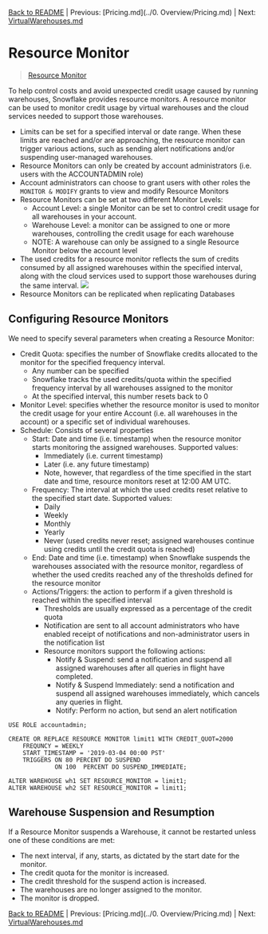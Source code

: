 [Back to README](../README.md) | Previous: [Pricing.md](../0. Overview/Pricing.md) | Next: [VirtualWarehouses.md](VirtualWarehouses.md)

# Resource Monitor #
> [Resource Monitor](https://docs.snowflake.com/en/user-guide/resource-monitors.html)

To help control costs and avoid unexpected credit usage caused by running warehouses, Snowflake provides resource monitors. A resource monitor can be used to monitor credit usage by virtual warehouses and the cloud services needed to support those warehouses.
* Limits can be set for a specified interval or date range. When these limits are reached and/or are approaching, the resource monitor can trigger various actions, such as sending alert notifications and/or suspending user-managed warehouses.
* Resource Monitors can only be created by account administrators (i.e. users with the ACCOUNTADMIN role)
* Account administrators can choose to grant users with other roles the `MONITOR & MODIFY` grants to view and modify Resource Monitors
* Resource Monitors can be set at two different Monitor Levels:
  * Account Level: a single Monitor can be set to control credit usage for all warehouses in your account.
  * Warehouse Level: a monitor can be assigned to one or more warehouses, controlling the credit usage for each warehouse
  * NOTE: A warehouse can only be assigned to a single Resource Monitor below the account level
* The used credits for a resource monitor reflects the sum of credits consumed by all assigned warehouses within the specified interval, along with the cloud services used to support those warehouses during the same interval.
![](../images/ResourceMonitor.png)
* Resource Monitors can be replicated when replicating Databases

## Configuring Resource Monitors ##
We need to specify several parameters when creating a Resource Monitor:
* Credit Quota: specifies the number of Snowflake credits allocated to the monitor for the specified frequency interval.
  * Any number can be specified
  * Snowflake tracks the used credits/quota within the specified frequency interval by all warehouses assigned to the monitor
  * At the specified interval, this number resets back to 0
* Monitor Level: specifies whether the resource monitor is used to monitor the credit usage for your entire Account (i.e. all warehouses in the account) or a specific set of individual warehouses.
* Schedule: Consists of several properties
  * Start: Date and time (i.e. timestamp) when the resource monitor starts monitoring the assigned warehouses. Supported values:
    * Immediately (i.e. current timestamp)
    * Later (i.e. any future timestamp)
    * Note, however, that regardless of the time specified in the start date and time, resource monitors reset at 12:00 AM UTC.
  * Frequency: The interval at which the used credits reset relative to the specified start date. Supported values:
    * Daily
    * Weekly
    * Monthly
    * Yearly
    * Never (used credits never reset; assigned warehouses continue using credits until the credit quota is reached)
  * End: Date and time (i.e. timestamp) when Snowflake suspends the warehouses associated with the resource monitor, regardless of whether the used credits reached any of the thresholds defined for the resource monitor 
  * Actions/Triggers: the action to perform if a given threshold is reached within the specified interval
    * Thresholds are usually expressed as a percentage of the credit quota
    * Notification are sent to all account administrators who have enabled receipt of notifications and non-administrator users in the notification list
    * Resource monitors support the following actions:
      * Notify & Suspend: send a notification and suspend all assigned warehouses after all queries in flight have completed.
      * Notify & Suspend Immediately: send a notification and suspend all assigned warehouses immediately, which cancels any queries in flight.
      * Notify: Perform no action, but send an alert notification

```
USE ROLE accountadmin;

CREATE OR REPLACE RESOURCE MONITOR limit1 WITH CREDIT_QUOT=2000
    FREQUNCY = WEEKLY
    START_TIMESTAMP = '2019-03-04 00:00 PST'
    TRIGGERS ON 80 PERCENT DO SUSPEND
             ON 100  PERCENT DO SUSPEND_IMMEDIATE;

ALTER WAREHOUSE wh1 SET RESOURCE_MONITOR = limit1;
ALTER WAREHOUSE wh2 SET RESOURCE_MONITOR = limit1;
```

## Warehouse Suspension and Resumption ##
If a Resource Monitor suspends a Warehouse, it cannot be restarted unless one of these conditions are met:
* The next interval, if any, starts, as dictated by the start date for the monitor. 
* The credit quota for the monitor is increased. 
* The credit threshold for the suspend action is increased. 
* The warehouses are no longer assigned to the monitor. 
* The monitor is dropped.


[Back to README](../README.md) | Previous: [Pricing.md](../0. Overview/Pricing.md) | Next: [VirtualWarehouses.md](VirtualWarehouses.md)

